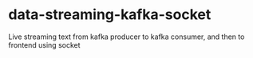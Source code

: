 # data-streaming-kafka-socket
Live streaming text from kafka producer to kafka consumer, and then to frontend using socket
